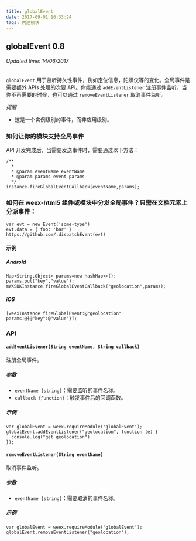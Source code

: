 ```yaml
---
title: globalEvent
date: 2017-09-01 16:33:24
tags: 内建模块
---
```


## globalEvent 0.8
###### Updated time: 14/06/2017


`globalEvent` 用于监听持久性事件，例如定位信息，陀螺仪等的变化。全局事件是需要额外 APIs 处理的次要 API。你能通过 `addEventListener` 注册事件监听，当你不再需要的时候，也可以通过 `removeEventListener` 取消事件监听。

*提醒*

* 这是一个实例级别的事件，而非应用级别。

### 如何让你的模块支持全局事件
API 开发完成后，当需要发送事件时，需要通过以下方法：
```
/**
  *
  * @param eventName eventName
  * @param params event params
  */
instance.fireGlobalEventCallback(eventName,params);
```

### 如何在 weex-html5 组件或模块中分发全局事件？只需在文档元素上分派事件：
```
var evt = new Event('some-type')
evt.data = { foo: 'bar' }
https://github.com/.dispatchEvent(evt)
```

#### 示例

##### Android
```
Map<String,Object> params=new HashMap<>();
params.put("key","value");
mWXSDKInstance.fireGlobalEventCallback("geolocation",params);
```

##### iOS
```
[weexInstance fireGlobalEvent:@"geolocation" params:@{@"key":@"value"}];
```

### API
#### `addEventListener(String eventName, String callback)`
注册全局事件。

##### 参数
* `eventName {string}`：需要监听的事件名称。
* `callback {Function}`：触发事件后的回调函数。

##### 示例
```
var globalEvent = weex.requireModule('globalEvent');
globalEvent.addEventListener("geolocation", function (e) {
  console.log("get geolocation")
});
```

#### `removeEventListener(String eventName)`
取消事件监听。

##### 参数
* `eventName {string}`：需要取消的事件名称。

##### 示例
```
var globalEvent = weex.requireModule('globalEvent');
globalEvent.removeEventListener("geolocation");
```